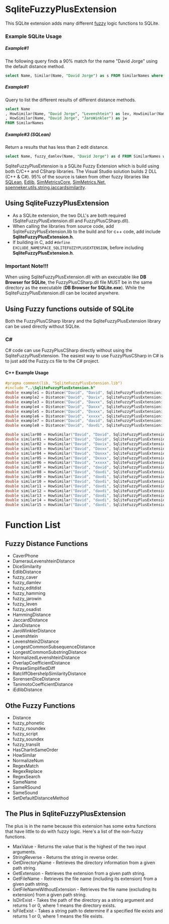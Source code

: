 # SqliteFuzzyPlusExtension
This SQLite extension adds many different [fuzzy](https://en.wikipedia.org/wiki/Fuzzy_logic) logic functions to SQLite.
### Example SQLite Usage
##### Example#1
The following query finds a 90% match for the name "David Jorge" using the default distance method.
```` SQL
select Name, Similar(Name, "David Jorge") as s FROM SimilarNames where s > .9
````
##### Example#1
Query to list the different results of different distance methods.
```` SQL
select Name
, HowSimilar(Name, "David Jorge", "Levenshtein") as lev, HowSimilar(Name, "David Jorge", "DamerauLevenshtein") as dlev, HowSimilar(Name, "David Jorge", "LongestCommonSequence") as lcs, HowSimilar(Name, "David Jorge", "NeedlemanWunsch") as n
, HowSimilar(Name, "David Jorge", "JaroWinkler") as jw
FROM SimilarNames
````
##### Example#3 (SQLean)
Return a results that has less than 2 edit distance.
```` SQL
select Name, fuzzy_damlev(Name, "David Jorge") as d FROM SimilarNames where d < 2
````

SqliteFuzzyPlusExtension is a SQLite Fuzzy Extension which is build using both C/C++ and CSharp libraries. The Visual Studio solution builds 2 DLL (C++ & C#).
95% of the source is taken from other fuzzy libraries like [SQLean](https://github.com/nalgeon/sqlean), [Edlib](https://github.com/Martinsos/edlib), [SimMetricsCore](https://github.com/HamedFathi/SimMetricsCore), [SimMetrics.Net](https://github.com/StefH/SimMetrics.Net), [soenneker.utils.string.jaccardsimilarity](https://github.com/soenneker/soenneker.utils.string.jaccardsimilarity).

## Using SqliteFuzzyPlusExtension
- As a SQLite extension, the two DLL's are both required (SqliteFuzzyPlusExtension.dll and FuzzyPlusCSharp.dll). 
- When calling the libraries from source code, add SqliteFuzzyPlusExtension.lib to the build and for c++ code, add include **SqliteFuzzyPlusExtension.h**.
- If building in C, add ``#define EXCLUDE_NAMESPACE_SQLITEFUZZYPLUSEXTENSION``, before including **SqliteFuzzyPlusExtension.h**.

### Important Note!!!
When using SqliteFuzzyPlusExtension.dll with an executable like **DB Browser for SQLite**, the FuzzyPlusCSharp.dll file MUST be in the same directory as the executable (**DB Browser for SQLite.exe**). While the SqliteFuzzyPlusExtension.dll can be located anywhere.

## Using Fuzzy functions outside of SQLite
Both the FuzzyPlusCSharp library and the SqliteFuzzyPlusExtension library can be used directly without SQLite.
### C#
C# code can use FuzzyPlusCSharp directly without using the SqliteFuzzyPlusExtension. The easiest way to use FuzzyPlusCSharp in C# is to just add the Fuzzy.cs file to the C# project.

#### C++ Example Usage
```` C++
#pragma comment(lib, "SqliteFuzzyPlusExtension.lib")
#include "..\SqliteFuzzyPlusExtension.h"
double example1 = Distance("David", "David", SqliteFuzzyPlusExtension::Levenshtein);
double example2 = Distance("David", "Davix", SqliteFuzzyPlusExtension::DamerauLevenshtein);
double example3 = Distance("David", "Davxx", SqliteFuzzyPlusExtension::JaroWinkler);
double example4 = Distance("David", "Daxxx", SqliteFuzzyPlusExtension::Fuzzy_Leven);
double example5 = Distance("David", "Dxxxx", SqliteFuzzyPlusExtension::Fuzzy_Damlev);
double example6 = Distance("David", "xxxxx", SqliteFuzzyPlusExtension::Fuzzy_Jarowin);
double example7 = Distance("David", "david", SqliteFuzzyPlusExtension::iLevenshtein);
double example8 = Distance("David", "davdi", SqliteFuzzyPlusExtension::iLevenshtein);

double similar00 = HowSimilar("David", "David", SqliteFuzzyPlusExtension::UseDefaultDistanceMethod);
double similar01 = HowSimilar("David", "David", SqliteFuzzyPlusExtension::Levenshtein);
double similar02 = HowSimilar("David", "Davix", SqliteFuzzyPlusExtension::LongestCommonSequence);
double similar03 = HowSimilar("David", "Davxx", SqliteFuzzyPlusExtension::JaccardIndex);
double similar04 = HowSimilar("David", "Daxxx", SqliteFuzzyPlusExtension::OverlapCoefficient);
double similar05 = HowSimilar("David", "Dxxxx", SqliteFuzzyPlusExtension::NeedlemanWunsch);
double similar06 = HowSimilar("David", "xxxxx", SqliteFuzzyPlusExtension::SorensenDiceDistance);
double similar07 = HowSimilar("David", "david", SqliteFuzzyPlusExtension::RatcliffObershelpSimilarityDistance);
double similar08 = HowSimilar("David", "davdi", SqliteFuzzyPlusExtension::HammingDistance);
double similar09 = HowSimilar("David", "davdi", SqliteFuzzyPlusExtension::LongestCommonSubstringDistance);
double similar10 = HowSimilar("David", "davdi", SqliteFuzzyPlusExtension::LongestCommonSubsequenceDistance);
double similar11 = HowSimilar("David", "davdi", SqliteFuzzyPlusExtension::JaroDistance);
double similar12 = HowSimilar("David", "davdi", SqliteFuzzyPlusExtension::NormalizedLevenshteinDistance);
double similar13 = HowSimilar("David", "davdi", SqliteFuzzyPlusExtension::Levenshtein2Distance);
double similar14 = HowSimilar("David", "davdi", SqliteFuzzyPlusExtension::TanimotoCoefficientDistance);
double similar15 = HowSimilar("David", "davdi", SqliteFuzzyPlusExtension::EdlibDistance);
````
# Function List
## Fuzzy Distance Functions
- CaverPhone
- DamerauLevenshteinDistance
- DiceSimilarity
- EdlibDistance
- fuzzy_caver
- fuzzy_damlev
- fuzzy_editdist
- fuzzy_hamming
- fuzzy_jarowin
- fuzzy_leven
- fuzzy_osadist
- HammingDistance
- JaccardDistance
- JaroDistance
- JaroWinklerDistance
- Levenshtein
- Levenshtein2Distance
- LongestCommonSubsequenceDistance
- LongestCommonSubstringDistance
- NormalizedLevenshteinDistance
- OverlapCoefficientDistance
- PhraseSimplifiedDiff
- RatcliffObershelpSimilarityDistance
- SorensenDiceDistance
- TanimotoCoefficientDistance
- iEdlibDistance

## Othe Fuzzy Functions
- Distance
- fuzzy_phonetic
- fuzzy_rsoundex
- fuzzy_script
- fuzzy_soundex
- fuzzy_translit
- HasCharInSameOrder
- HowSimilar
- NormalizeNum
- RegexMatch
- RegexReplace
- RegexSearch
- SameName
- SameRSound
- SameSound
- SetDefaultDistanceMethod

## The Plus in SqliteFuzzyPlusExtension
The plus is in the name because this extension has some extra functions that have little to do with fuzzy logic.
Here's a list of the non-fuzzy functions.
- MaxValue - Returns the value that is the highest of the two input arguments.
- StringReverse - Returns the string in reverse order.
- GetDirectoryName - Retrieves the directory information from a given path string.
- GetExtension - Retrieves the extension from a given path string.
- GetFileName - Retrieves the file name (including its extension) from a given path string.
- GetFileNameWithoutExtension - Retrieves the file name (excluding its extension) from a given path string.
- IsDirExist - Takes the path of the directory as a string argument and returns 1 or 0, where 1 means the directory exists.
- IsFileExist - Takes a string path to determine if a specified file exists and returns 1 or 0, where 1 means the file exists.



